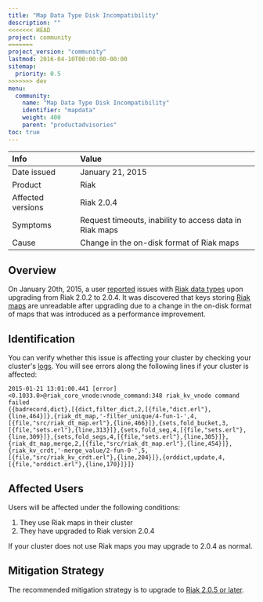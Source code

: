 ```yaml
---
title: "Map Data Type Disk Incompatibility"
description: ""
<<<<<<< HEAD
project: community
=======
project_version: "community"
lastmod: 2016-04-10T00:00:00-00:00
sitemap:
  priority: 0.5
>>>>>>> dev
menu:
  community:
    name: "Map Data Type Disk Incompatibility"
    identifier: "mapdata"
    weight: 400
    parent: "productadvisories"
toc: true
---
```


[reported]: http://lists.basho.com/pipermail/riak-users_lists.basho.com/2015-January/016568.html
[dev data types]: {{<baseurl>}}riak/kv/2.0.4/developing/data-types
[dev data types maps]: {{<baseurl>}}riak/kv/2.0.4/developing/data-types/maps
[cluster ops log]: {{<baseurl>}}riak/kv/2.1.3/using/cluster-operations/logging
[Riak 2.0.5 or later]: {{<baseurl>}}riak/latest/downloads/

Info | Value
:----|:-----
Date issued | January 21, 2015
Product | Riak
Affected versions | Riak 2.0.4
Symptoms | Request timeouts, inability to access data in Riak maps
Cause | Change in the on-disk format of Riak maps

## Overview

On January 20th, 2015, a user
[reported]
issues with [Riak data types][dev data types] upon upgrading from Riak
2.0.2 to 2.0.4. It was discovered that keys storing
[Riak maps][dev data types maps] are unreadable after upgrading due to a change
in the on-disk format of maps that was introduced as a performance improvement.

## Identification

You can verify whether this issue is affecting your cluster by checking
your cluster's [logs][cluster ops log]. You will see errors along the following
lines if your cluster is affected:

```plaintext
2015-01-21 13:01:00.441 [error]
<0.1033.0>@riak_core_vnode:vnode_command:348 riak_kv_vnode command
failed
{{badrecord,dict},[{dict,filter_dict,2,[{file,"dict.erl"},{line,464}]},{riak_dt_map,'-filter_unique/4-fun-1-',4,[{file,"src/riak_dt_map.erl"},{line,466}]},{sets,fold_bucket,3,[{file,"sets.erl"},{line,313}]},{sets,fold_seg,4,[{file,"sets.erl"},{line,309}]},{sets,fold_segs,4,[{file,"sets.erl"},{line,305}]},{riak_dt_map,merge,2,[{file,"src/riak_dt_map.erl"},{line,454}]},{riak_kv_crdt,'-merge_value/2-fun-0-',5,[{file,"src/riak_kv_crdt.erl"},{line,204}]},{orddict,update,4,[{file,"orddict.erl"},{line,170}]}]}
```

## Affected Users

Users will be affected under the following conditions:

1. They use Riak maps in their cluster
1. They have upgraded to Riak version 2.0.4

If your cluster does not use Riak maps you may upgrade to 2.0.4 as
normal.

## Mitigation Strategy

The recommended mitigation strategy is to upgrade to [Riak 2.0.5 or
later].

